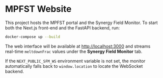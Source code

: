 # MPFST Website

This project hosts the MPFST portal and the Synergy Field Monitor.  To start
both the Next.js front-end and the FastAPI backend, run:

```bash
docker-compose up --build
```

The web interface will be available at <http://localhost:3000> and streams
real-time `meltdownFrac` values under the **Synergy Field Monitor** tab.

If the `NEXT_PUBLIC_SFM_WS` environment variable is not set, the monitor
automatically falls back to `window.location` to locate the WebSocket backend.
